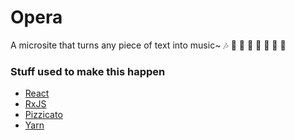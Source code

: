 # Opera

A microsite that turns any piece of text into music~ 🎶 🎹 🎻 🎷 🥁 🎺 🎸 🎼

### Stuff used to make this happen

 * [React](https://facebook.github.io/react)
 * [RxJS](https://reactivex.io/rxjs)
 * [Pizzicato](https://alemangui.github.io/pizzicato)
 * [Yarn](https://yarnpkg.com/en/)
